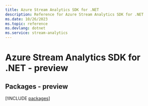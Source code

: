 ```yaml
---
title: Azure Stream Analytics SDK for .NET
description: Reference for Azure Stream Analytics SDK for .NET
ms.date: 10/26/2023
ms.topic: reference
ms.devlang: dotnet
ms.service: stream-analytics
---
```

# Azure Stream Analytics SDK for .NET - preview
## Packages - preview
[!INCLUDE [packages](stream-analytics-index.md)]